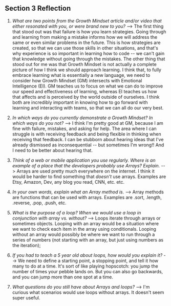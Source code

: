 ## Section 3 Reflection

1. *What are two points from the Growth Mindset article and/or video that either resonated with you, or were brand new to you?* --> 
The first thing that stood out was that failure is how you learn strategies. Going through and learning from making a 
mistake informs how we will address the same or even similar problems in the future. This is how strategies are created, 
so that we can use those skills in other situations, and that's why experience is so important in learning how to code -- 
we can't gain that knowledge without going through the mistakes. The other thing that stood out for me was that Growth Mindset 
is not actually a complete picture of how I think we should approach learning. I think that, to fully embrace learning what 
is essentially a new language, we need to consider how Growth Mindset (GM) intersects with Emotional Intelligence (EI). GM 
teaches us to focus on what we can do to improve our speed and effectiveness of learning, whereas EI teaches us how that 
affects and is perceived by the world outside of ourselves. I think both are incredibly important in knowing how to go forward 
with learning and interacting with teams, so that we can all do our very best.

1. *In which ways do you currently demonstrate a Growth Mindset? In which ways do you _not_?* --> I think I'm pretty good 
at GM, because I am fine with failure, mistakes, and asking for help. The area where I can struggle is with receiving feedback 
and being flexible in thinking when receiving that feedback. I can be stubborn about hearing ideas that I've already dismissed 
as inconsequential -- but sometimes I'm wrong!! And I need to be better about hearing that.

1. *Think of a web or mobile application you use regularly. Where is an example of a place that the developers probably use Arrays? Explain.* --> 
Arrays are used pretty much everywhere on the internet. I think it would be harder to find something that _doesn't_ use arrays. 
Examples are Etsy, Amazon, Dev, any blog you read, CNN, etc. etc. 

1. *In your own words, explain what an Array method is.* --> Array methods are functions that can be used with arrays. Examples 
are .sort, .length, .reverse, .pop, .push, etc.

1. *What is the purpose of a loop? When we would use a loop in conjunction with array vs. without?* --> Loops iterate through 
arrays or sometimes objects. Looping with an array would be a situation where we want to check each item in the array using 
conditionals. Looping without an array would possibly be where we want to run through a series of numbers (not starting with 
an array, but just using numbers as the iteration);

1. *If you had to teach a 5 year old about loops, how would you explain it?* --> We need to define a starting point, a stopping 
point, and tell it how many to do at a time. It's sort of like playing hopscotch: you jump the number of times your pebble lands on. 
But you can also go backwards, and you can jump more than one spot at a time.

1. *What questions do you still have about Arrays and loops?* --> I'm curious what scenarios would use loops without arrays. 
It doesn't seem super useful.